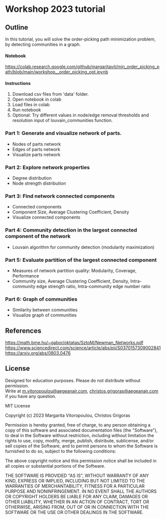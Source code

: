 # Workshop 2023 tutorial

## Outline

In this tutorial, you will solve the order-picking path minimization problem, by detecting communities in a graph.
#### Notebook
https://colab.research.google.com/github/margaritavit/min_order_picking_path/blob/main/workshop__order_picking_opt.ipynb

#### Instructions
1. Download csv files from 'data' folder.
2. Open notebook in colab
3. Load files in colab
4. Run notebook
5. Optional: Try different values in node/edge removal thresholds and resolution input of louvain_communities function. 

### Part 1: Generate and visualize network of parts.
  - Nodes of parts network
  - Edges of parts network
  - Visualize parts network

### Part 2: Explore network properties
  - Degree distribution
  - Node strength distribution

### Part 3: Find network connected components
  - Connected components
  - Component Size, Average Clustering Coefficient, Density
  - Visualize connected components

### Part 4: Community detection in the largest connected component of the network
  - Louvain algorithm for community detection (modularity maximization)

### Part 5: Evaluate partition of the largest connected component
  - Measures of network partition quality: Modularity, Coverage, Performance
  - Community size, Average Clustering Coefficient, Density, Intra-community edge strength ratio, Intra-community edge number ratio
    
### Part 6: Graph of communities
  - Similarity between communities
  - Visualize graph of communities

## References
https://math.bme.hu/~gabor/oktatas/SztoM/Newman_Networks.pdf
https://www.sciencedirect.com/science/article/abs/pii/S0370157309002841
https://arxiv.org/abs/0803.0476

## License

Designed for education purposes. Please do not distribute without permission.   
Write at m.vitoropoulou@aegeanair.com, christos.grigoras@aegeanair.com if you have any question.

MIT License

Copyright (c) 2023 Margarita Vitoropoulou, Christos Grigoras

Permission is hereby granted, free of charge, to any person obtaining a copy
of this software and associated documentation files (the "Software"), to deal
in the Software without restriction, including without limitation the rights
to use, copy, modify, merge, publish, distribute, sublicense, and/or sell
copies of the Software, and to permit persons to whom the Software is
furnished to do so, subject to the following conditions:

The above copyright notice and this permission notice shall be included in all
copies or substantial portions of the Software.

THE SOFTWARE IS PROVIDED "AS IS", WITHOUT WARRANTY OF ANY KIND, EXPRESS OR
IMPLIED, INCLUDING BUT NOT LIMITED TO THE WARRANTIES OF MERCHANTABILITY,
FITNESS FOR A PARTICULAR PURPOSE AND NONINFRINGEMENT. IN NO EVENT SHALL THE
AUTHORS OR COPYRIGHT HOLDERS BE LIABLE FOR ANY CLAIM, DAMAGES OR OTHER
LIABILITY, WHETHER IN AN ACTION OF CONTRACT, TORT OR OTHERWISE, ARISING FROM,
OUT OF OR IN CONNECTION WITH THE SOFTWARE OR THE USE OR OTHER DEALINGS IN THE
SOFTWARE.



